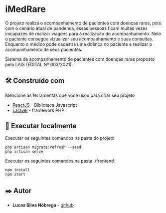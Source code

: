 # iMedRare

O projeto realiza o acompanhamento de pacientes com doenças raras, pois com o cenário atual de pandemia, essas pessoas ficam muitas vezes imcapazes de realizar viagens para a realização do acompanhamento.
Nele o paciente consegue vizualizar seu acompanhamento e suas consultas. Enquanto o médico pode cadastra uma doênça no paciente e realizar o acompanhamento de seus pacientes.

Sistema de acompanhamento de pacientes com doenças raras proposto pelo LAIS (EDITAL Nº 003/2021).
## 🛠️ Construído com

Mencione as ferramentas que você usou para criar seu projeto

* [ReactJS](https://pt-br.reactjs.org/) - Biblioteca Javascript
* [Laravel](https://laravel.com/docs/8.x) - framework PHP


## 🚀 Executar localmente

Executar os seguintes comandos na pasta do projeto
```
php artisan migrate:refresh --seed
php artisan serve
```
Executar os seguintes comandos na pasta ./frontend
```sh 
npm install
npm start
```


## ✒️ Autor

* **Lucas Silva Nóbrega** - [github](https://github.com/lucas-nobrega)
